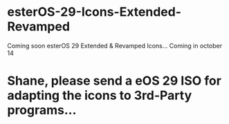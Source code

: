# esterOS-29-Icons-Extended-Revamped
Coming soon esterOS 29 Extended &amp; Revamped Icons... Coming in october 14

# Shane, please send a eOS 29 ISO for adapting the icons to 3rd-Party programs...
